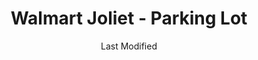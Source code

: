 ---
layout: location-page
date: Last Modified
description: "Local COVID-19 testing is available at Walmart Joliet - Parking Lot in Joliet, Illinois, USA."
permalink: "locations/illinois/joliet/walmart-joliet-parking-lot/"
tags:
  - locations
  - illinois
title: Walmart Joliet - Parking Lot
uniqueName: walmart-joliet-parking-lot
state: Illinois
stateAbbr: IL
hood: "Joliet"
address: "2424 W Jefferson St"
city: "Joliet"
zip: "60435"
zipsNearby: "46301 46302 47922 46303 46304 46307 46308 46310 46311 46312 47943 46401 46402 46403 46404 46405 46406 46407 46408 46409 46410 46411 46319 46320 46321 46322 46323 46324 46325 46327 46341 46342 46347 46349 46355 46356 47963 47964 46368 46372 46373 46375 46376 46377 46379 46381 46383 46384 46385 46392 46393 46394 60004 60005 60006 60007 60008 60009 61006 60010 60011 60089 60013 60290 60012 60014 60039 60015 60016 60017 60018 60019 60201 60202 60203 60204 60208 60209 60020 60021 61038 60022 60025 60026 60029 60030 60031 60035 60037 60040 60041 60042 60043 60044 60045 60046 60047 60048 60069 61049 60050 60051 61052 60053 60056 60060 60061 60062 60065 60064 60086 60088 60038 60055 60067 60074 60078 60094 60095 60068 60070 60072 61068 60073 60076 60077 60082 60084 60079 60085 60087 60090 60091 60093 60097 60098 60101 60102 60156 61312 60910 60911 60502 60503 60504 60505 60506 60507 60568 60572 60598 60103 60107 60133 60510 60539 60912 60401 60104 60105 60106 60402 60511 61313 60108 60117 60406 60913 60914 60407 60915 60408 60512 60513 60917 60109 60919 60409 60920 60116 60122 60128 60132 60188 60197 60199 60110 61316 60410 60921 60922 61726 61317 60499 60411 60412 60415 60111 60514 60927 60416 61318 61319 60112 60928 60113 60417 60929 61320 61321 60930 60115 60419 60931 60515 60516 60517 60118 60420 60518 60119 60120 60121 60123 60124 60170 60126 60421 60934 60519 60129 60935 61739 61740 60422 60130 61741 60599 60423 60131 60176 60424 60134 60135 60136 60938 60137 60138 60139 60425 61325 60940 61326 61743 60140 60426 60428 60429 60941 60520 60141 60521 60522 60523 60527 60561 60430 60944 60142 60945 60143 60403 60404 60431 60432 60433 60434 60435 60436 60144 60901 60946 60145 60437 60146 61329 60147 60525 60526 61330 60438 61301 60530 61331 60531 60439 60440 60490 61332 60532 60441 60446 60491 60148 61333 61334 60534 61335 60150 60442 60950 60151 60152 61340 61341 60951 60443 60153 60154 60155 60444 60157 60160 60161 60162 60163 60164 60165 61342 60445 60536 60537 60447 60448 60954 60449 60538 60450 60540 60563 60564 60565 60566 60567 60541 60451 60542 60452 60453 60454 60455 60456 60457 60458 60459 60301 60302 60303 60304 60305 60460 61348 60461 60955 60462 60467 60543 61350 60463 60464 60956 60466 60484 61353 60468 61354 60959 60544 60585 60586 60545 61764 60469 60470 60961 60471 60171 60546 60472 61358 60958 60964 60174 60175 60548 61769 60159 60168 60169 60172 60173 60179 60192 60193 60194 60195 60196 61359 61360 60549 60550 60966 60551 60552 60177 60473 60474 61362 61363 60475 60553 61775 61311 61364 61367 60554 60501 60178 60968 60476 60477 60478 60487 61370 61371 61372 60180 60969 61373 60479 60181 60555 60183 60556 60970 60184 60557 61377 61378 60185 60186 60558 60559 60187 60189 60480 60481 60190 60191 60399 60974 60465 60482 60560 60601 60602 60603 60604 60605 60606 60607 60608 60609 60610 60611 60612 60613 60614 60615 60616 60617 60618 60619 60620 60621 60622 60623 60624 60625 60626 60628 60629 60630 60631 60632 60633 60634 60636 60637 60638 60639 60640 60641 60642 60643 60644 60645 60646 60647 60649 60651 60652 60653 60654 60655 60656 60657 60659 60660 60661 60664 60666 60668 60669 60670 60673 60674 60675 60677 60678 60680 60681 60682 60684 60685 60686 60687 60688 60689 60690 60691 60693 60694 60695 60696 60697 60699 60701 60706 60707 60712 60714 60803 60804 60805 60827 60679 60049 60092 60125 60570 60597 60663" 
mapUrl: "http://maps.apple.com/?q=Walmart+Joliet+-+Parking+Lot&address=2424+W+Jefferson+St,Joliet,Illinois,60435"
locationType: Drive-thru
phone: ""
website: "https://www.doineedacovid19test.com/"
onlineBooking: true
closed: undefined
closedUpdate: May 25th, 2020
notes: "By appointment only. Prioritizes health care workers. Prioritizes first responders. For individuals with symptoms. Free."
days: Everyday
hours: 9:30AM-4PM
ctaMessage: Schedule a test
ctaUrl: "https://www.doineedacovid19test.com/"
---